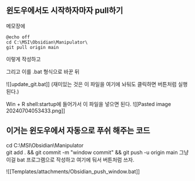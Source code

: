 ## 윈도우에서도 시작하자마자 pull하기
메모장에
```
@echo off
cd C:\MSI\Obsidian\Manipulator\
git pull origin main
```

이렇게 작성하고

그리고 이를 .bat 형식으로 바꾼 뒤

![[update_git.bat]]
(재미있는 것은 이 파일을 여기에 놔둬도 클릭하면 버튼처럼 실행된다.)

Win + R
shell:startup에 들어가서 이 파일을 넣으면 된다.
![[Pasted image 20240704053433.png]]

## 이거는 윈도우에서 자동으로 푸쉬 해주는 코드
cd C:\MSI\Obsidian\Manipulator\
git add . && git commit -m "window commit" && git push -u origin main
그냥 이걸 bat 프로그램으로 작성하고 여기에 둬서 버튼처럼 쓰자.

![[Templates/attachments/Obsidian_push_window.bat]]
